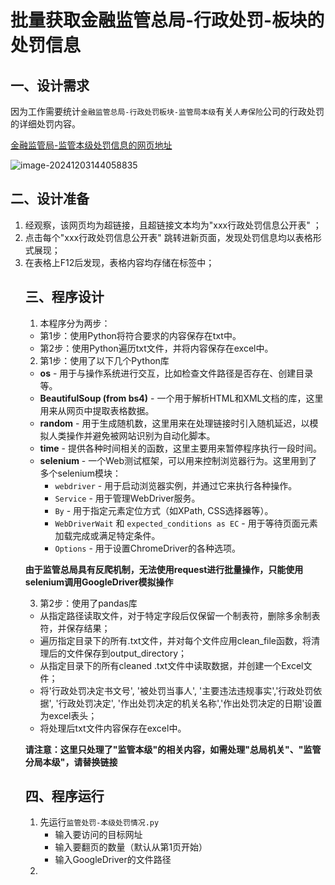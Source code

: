 # 批量获取金融监管总局-行政处罚-板块的处罚信息
## 一、设计需求
因为工作需要统计`金融监管总局-行政处罚板块-监管局本级`有关`人寿保险`公司的行政处罚的详细处罚内容。

[金融监管局-监管本级处罚信息的网页地址](https://www.cbirc.gov.cn/cn/view/pages/ItemList.html?itemPId=923&itemId=4114&itemUrl=ItemListRightList.html&itemName=%E7%9B%91%E7%AE%A1%E5%B1%80%E6%9C%AC%E7%BA%A7&itemsubPId=931&itemsubPName=%E8%A1%8C%E6%94%BF%E5%A4%84%E7%BD%9A#1)

![image-20241203144058835](C:\Users\Administrator\AppData\Roaming\Typora\typora-user-images\image-20241203144058835.png)

## 二、设计准备
1. 经观察，该网页均为超链接，且超链接文本均为"xxx行政处罚信息公开表" ；
2. 点击每个"xxx行政处罚信息公开表" 跳转进新页面，发现处罚信息均以表格形式展现；
3. 在表格上F12后发现，表格内容均存储在<table><tr></tr></tabel>标签中；
## 三、程序设计
1. 本程序分为两步：
- 第1步：使用Python将符合要求的内容保存在txt中。
- 第2步：使用Python遍历txt文件，并将内容保存在excel中。
2. 第1步：使用了以下几个Python库
- **os** - 用于与操作系统进行交互，比如检查文件路径是否存在、创建目录等。
- **BeautifulSoup (from bs4)** - 一个用于解析HTML和XML文档的库，这里用来从网页中提取表格数据。
- **random** - 用于生成随机数，这里用来在处理链接时引入随机延迟，以模拟人类操作并避免被网站识别为自动化脚本。
- **time** - 提供各种时间相关的函数，这里主要用来暂停程序执行一段时间。
- **selenium** - 一个Web测试框架，可以用来控制浏览器行为。这里用到了多个selenium模块：
   - `webdriver` - 用于启动浏览器实例，并通过它来执行各种操作。
   - `Service` - 用于管理WebDriver服务。
   - `By` - 用于指定元素定位方式（如XPath, CSS选择器等）。
   - `WebDriverWait` 和 `expected_conditions as EC` - 用于等待页面元素加载完成或满足特定条件。
   - `Options` - 用于设置ChromeDriver的各种选项。

**由于监管总局具有反爬机制，无法使用request进行批量操作，只能使用selenium调用GoogleDriver模拟操作**

3. 第2步：使用了pandas库
- 从指定路径读取文件，对于特定字段后仅保留一个制表符，删除多余制表符，并保存结果；
- 遍历指定目录下的所有.txt文件，并对每个文件应用clean_file函数，将清理后的文件保存到output_directory；
- 从指定目录下的所有cleaned .txt文件中读取数据，并创建一个Excel文件；
- 将'行政处罚决定书文号', '被处罚当事人', '主要违法违规事实','行政处罚依据', '行政处罚决定', '作出处罚决定的机关名称','作出处罚决定的日期'设置为excel表头；
- 将处理后txt文件内容保存在excel中。

**请注意：这里只处理了"监管本级"的相关内容，如需处理"总局机关"、"监管分局本级"，请替换链接**

## 四、程序运行

1. 先运行`监管处罚-本级处罚情况.py`
   - 输入要访问的目标网址
   - 输入要翻页的数量（默认从第1页开始）
   - 输入GoogleDriver的文件路径
2. 